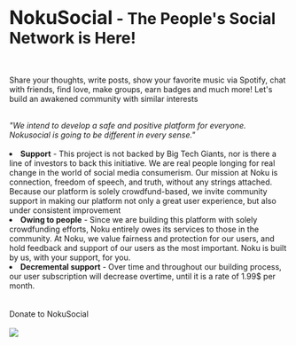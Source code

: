 <h1><big>NokuSocial</big> - The People's Social Network is Here!</h1>
<br>
<p>Share your thoughts, write posts, show your favorite music via Spotify, chat with friends, find love, make groups, earn badges and much more!
Let's build an awakened community with similar interests</p>
<br>
<i>"We intend to develop a safe and positive platform for everyone. Nokusocial is going to be different in every sense."</i>
<br><br>
<li><b>Support</b> - This project is not backed by Big Tech Giants, nor is there a line of investors to back this initiative. We are real people longing for real change in the world of social media consumerism. Our mission at Noku is connection, freedom of speech, and truth, without any strings attached. Because our platform is solely crowdfund-based, we invite community support in making our platform not only a great user experience, but also under consistent improvement</li>
<li><b>Owing to people</b> - Since we are building this platform with solely crowdfunding efforts, Noku entirely owes its services to those in the community. At Noku, we value fairness and protection for our users, and hold feedback and support of our users as the most important. Noku is built by us, with your support, for you.</li>
<li><b>Decremental support</b> - Over time and throughout our building process, our user subscription will decrease overtime, until it is a rate of 1.99$ per month.</li>
<br><br>
  Donate to NokuSocial
<br><br>
<a target="_blank" href="https://donorbox.org/noku-social-media"><img src="https://donorbox.org/images/png-donate/button-medium-blue.png" /></a>
